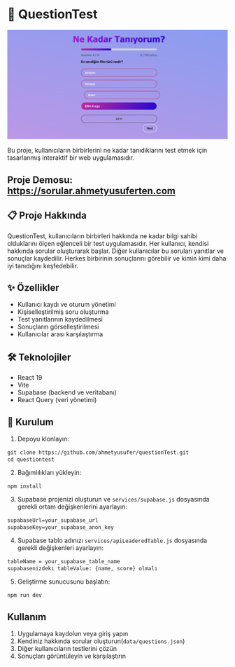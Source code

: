 # 🧠 QuestionTest

![Promotional image](src/assets/questionTest.png)

Bu proje, kullanıcıların birbirlerini ne kadar tanıdıklarını test etmek için tasarlanmış interaktif bir web uygulamasıdır.

## Proje Demosu: https://sorular.ahmetyusuferten.com

## 📋 Proje Hakkında

QuestionTest, kullanıcıların birbirleri hakkında ne kadar bilgi sahibi olduklarını ölçen eğlenceli bir test uygulamasıdır. Her kullanıcı, kendisi hakkında sorular oluşturarak başlar. Diğer kullanıcılar bu soruları yanıtlar ve sonuçlar kaydedilir. Herkes birbirinin sonuçlarını görebilir ve kimin kimi daha iyi tanıdığını keşfedebilir.

## ✨ Özellikler

- Kullanıcı kaydı ve oturum yönetimi
- Kişiselleştirilmiş soru oluşturma
- Test yanıtlarının kaydedilmesi
- Sonuçların görselleştirilmesi
- Kullanıcılar arası karşılaştırma

## 🛠️ Teknolojiler

- React 19
- Vite
- Supabase (backend ve veritabanı)
- React Query (veri yönetimi)

## 🚀 Kurulum

1. Depoyu klonlayın:
```
git clone https://github.com/ahmetyusufer/questionTest.git
cd questiontest
```

2. Bağımlılıkları yükleyin:
```
npm install
```

3. Supabase projenizi oluşturun ve `services/supabase.js` dosyasında gerekli ortam değişkenlerini ayarlayın:
```
supabaseUrl=your_supabase_url
supabaseKey=your_supabase_anon_key
```
4. Supabase tablo adınızı `services/apiLeaderedTable.js` dosyasında gerekli değişkenleri ayarlayın:
```
tableName = your_supabase_table_name
supabasenizdeki tableValue: {name, score} olmalı 
```

5. Geliştirme sunucusunu başlatın:
```
npm run dev
```

## Kullanım

1. Uygulamaya kaydolun veya giriş yapın
2. Kendiniz hakkında sorular oluşturun(`data/questions.json`)
3. Diğer kullanıcıların testlerini çözün
4. Sonuçları görüntüleyin ve karşılaştırın
